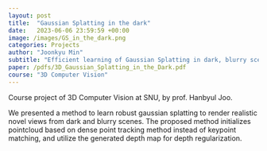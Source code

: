 ```yaml
---
layout: post
title:  "Gaussian Splatting in the dark"
date:   2023-06-06 23:59:59 +00:00
image: /images/GS_in_the_dark.png
categories: Projects
author: "Joonkyu Min"
subtitle: "Efficient learning of Gaussian Splatting in dark, blurry scenes"
paper: /pdfs/3D_Gaussian_Splatting_in_the_Dark.pdf
course: "3D Computer Vision"
---
```


Course project of 3D Computer Vision at SNU, by prof. Hanbyul Joo.

We presented a method to learn robust gaussian splatting to render realistic novel views from dark and blurry scenes.
The proposed method initializes pointcloud based on dense point tracking method instead of keypoint matching, and utilize the generated depth map for depth regularization.

